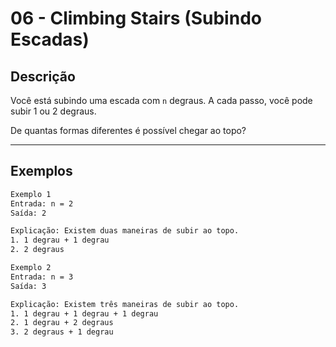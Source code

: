 # 06 - Climbing Stairs (Subindo Escadas)

## Descrição
Você está subindo uma escada com `n` degraus. A cada passo, você pode subir 1 ou 2 degraus.

De quantas formas diferentes é possível chegar ao topo?

---

## Exemplos
```bash
Exemplo 1
Entrada: n = 2
Saída: 2

Explicação: Existem duas maneiras de subir ao topo.
1. 1 degrau + 1 degrau
2. 2 degraus
```
```bash
Exemplo 2
Entrada: n = 3
Saída: 3

Explicação: Existem três maneiras de subir ao topo.
1. 1 degrau + 1 degrau + 1 degrau
2. 1 degrau + 2 degraus
3. 2 degraus + 1 degrau
```

